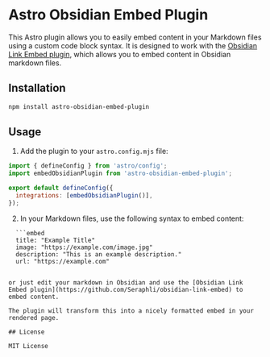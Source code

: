 # Astro Obsidian Embed Plugin

This Astro plugin allows you to easily embed content in your Markdown files using a custom code block syntax. It is designed to work with the [Obsidian Link Embed plugin](https://github.com/Seraphli/obsidian-link-embed), which allows you to embed content in Obsidian markdown files.

## Installation

```bash
npm install astro-obsidian-embed-plugin
```

## Usage

1. Add the plugin to your `astro.config.mjs` file:

```javascript
import { defineConfig } from 'astro/config';
import embedObsidianPlugin from 'astro-obsidian-embed-plugin';

export default defineConfig({
  integrations: [embedObsidianPlugin()],
});
```

2. In your Markdown files, use the following syntax to embed content:
```
  ```embed
  title: "Example Title"
  image: "https://example.com/image.jpg"
  description: "This is an example description."
  url: "https://example.com"
  ```
```

or just edit your markdown in Obsidian and use the [Obsidian Link Embed plugin](https://github.com/Seraphli/obsidian-link-embed) to embed content.

The plugin will transform this into a nicely formatted embed in your rendered page.

## License

MIT License
